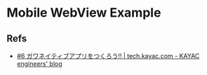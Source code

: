 # Mobile WebView Example

## Refs

- [#6 ガワネイティブアプリをつくろう!! | tech.kayac.com - KAYAC engineers' blog](http://tech.kayac.com/archive/6.html)
